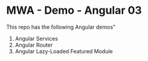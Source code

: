 # MWA - Demo - Angular 03
This repo has the following Angular demos"
1. Angular Services
2. Angular Router
3. Angular Lazy-Loaded Featured Module
